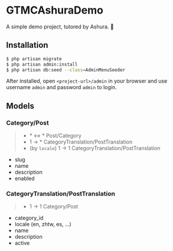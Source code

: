 # GTMCAshuraDemo
A simple demo project, tutored by Ashura. 🙏

## Installation
```bash
$ php artisan migrate
$ php artisan admin:install
$ php artisan db:seed --class=AdminMenuSeeder
```

After installed, open `<project-url>/admin` in your browser and use username `admin` and password `admin` to login.

## Models

### Category/Post
> - \* <-> \* Post/Category
> - 1 -> \* CategoryTranslation/PostTranslation
> - (by `locale`) 1 -> 1 CategoryTranslation/PostTranslation
- slug
- name
- description
- enabled

### CategoryTranslation/PostTranslation
> - 1 -> 1 Category/Post
- category_id
- locale (en, zhtw, es, ...)
- name
- description
- active
